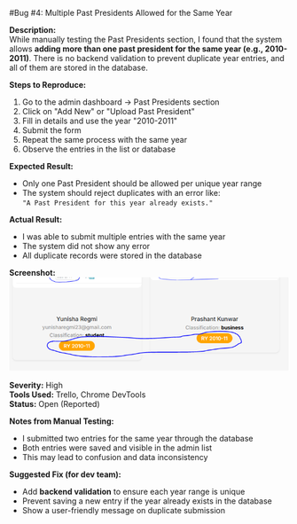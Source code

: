 #Bug #4: Multiple Past Presidents Allowed for the Same Year

**Description:**  
While manually testing the Past Presidents section, I found that the system allows **adding more than one past president for the same year (e.g., 2010-2011)**. There is no backend validation to prevent duplicate year entries, and all of them are stored in the database.

**Steps to Reproduce:**  
1. Go to the admin dashboard → Past Presidents section  
2. Click on "Add New" or "Upload Past President"  
3. Fill in details and use the year "2010-2011"  
4. Submit the form  
5. Repeat the same process with the same year  
6. Observe the entries in the list or database

**Expected Result:**  
- Only one Past President should be allowed per unique year range  
- The system should reject duplicates with an error like:  
  `"A Past President for this year already exists."`

**Actual Result:**  
- I was able to submit multiple entries with the same year  
- The system did not show any error  
- All duplicate records were stored in the database

**Screenshot:**  
![Bug Screenshot](<./bugScreenshots/pastpresidentdate validation.PNG>)

**Severity:** High  
**Tools Used:** Trello, Chrome DevTools  
**Status:** Open (Reported)

**Notes from Manual Testing:**  
- I submitted two entries for the same year through the database  
- Both entries were saved and visible in the admin list  
- This may lead to confusion and data inconsistency

**Suggested Fix (for dev team):**  
- Add **backend validation** to ensure each year range is unique  
- Prevent saving a new entry if the year already exists in the database  
- Show a user-friendly message on duplicate submission
